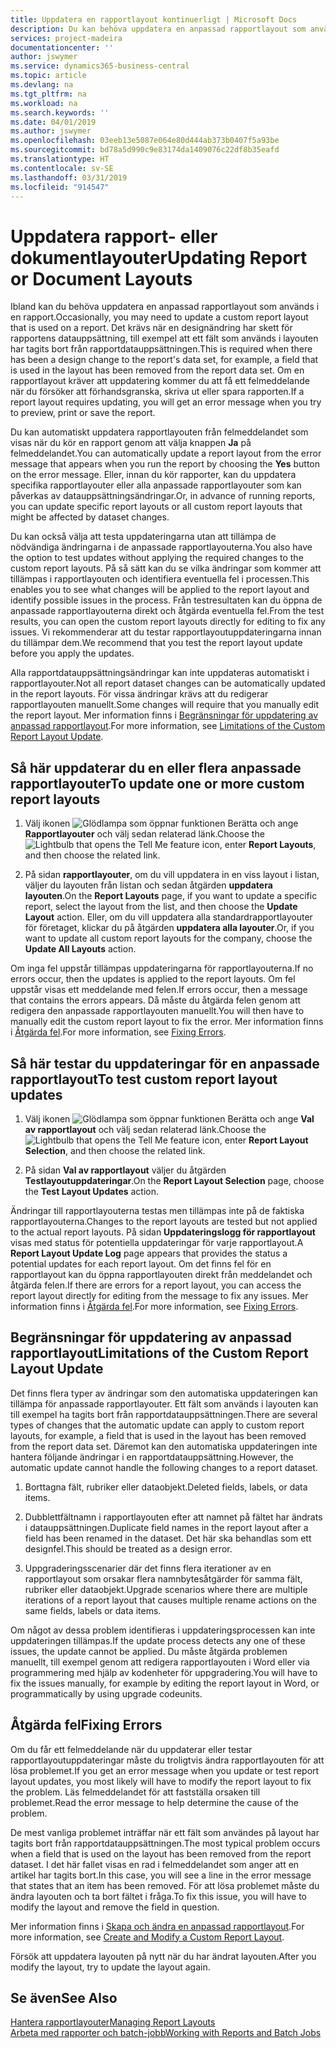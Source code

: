 ```yaml
---
title: Uppdatera en rapportlayout kontinuerligt | Microsoft Docs
description: Du kan behöva uppdatera en anpassad rapportlayout som används i en rapport. Det krävs när en designändring har skett för rapportens datauppsättning, till exempel att ett fält som används i layouten har tagits bort från rapportdatauppsättningen.
services: project-madeira
documentationcenter: ''
author: jswymer
ms.service: dynamics365-business-central
ms.topic: article
ms.devlang: na
ms.tgt_pltfrm: na
ms.workload: na
ms.search.keywords: ''
ms.date: 04/01/2019
ms.author: jswymer
ms.openlocfilehash: 03eeb13e5087e064e80d444ab373b0407f5a93be
ms.sourcegitcommit: bd78a5d990c9e83174da1409076c22df8b35eafd
ms.translationtype: HT
ms.contentlocale: sv-SE
ms.lasthandoff: 03/31/2019
ms.locfileid: "914547"
---
```

# <a name="updating-report-or-document-layouts"></a><span data-ttu-id="d6cfd-104">Uppdatera rapport- eller dokumentlayouter</span><span class="sxs-lookup"><span data-stu-id="d6cfd-104">Updating Report or Document Layouts</span></span>
<span data-ttu-id="d6cfd-105">Ibland kan du behöva uppdatera en anpassad rapportlayout som används i en rapport.</span><span class="sxs-lookup"><span data-stu-id="d6cfd-105">Occasionally, you may need to update a custom report layout that is used on a report.</span></span> <span data-ttu-id="d6cfd-106">Det krävs när en designändring har skett för rapportens datauppsättning, till exempel att ett fält som används i layouten har tagits bort från rapportdatauppsättningen.</span><span class="sxs-lookup"><span data-stu-id="d6cfd-106">This is required when there has been a design change to the report's data set, for example, a field that is used in the layout has been removed from the report data set.</span></span> <span data-ttu-id="d6cfd-107">Om en rapportlayout kräver att uppdatering kommer du att få ett felmeddelande när du försöker att förhandsgranska, skriva ut eller spara rapporten.</span><span class="sxs-lookup"><span data-stu-id="d6cfd-107">If a report layout requires updating, you will get an error message when you try to preview, print or save the report.</span></span>  

<span data-ttu-id="d6cfd-108">Du kan automatiskt uppdatera rapportlayouten från felmeddelandet som visas när du kör en rapport genom att välja knappen **Ja** på felmeddelandet.</span><span class="sxs-lookup"><span data-stu-id="d6cfd-108">You can automatically update a report layout from the error message that appears when you run the report by choosing the **Yes** button on the error message.</span></span> <span data-ttu-id="d6cfd-109">Eller, innan du kör rapporter, kan du uppdatera specifika rapportlayouter eller alla anpassade rapportlayouter som kan påverkas av datauppsättningsändringar.</span><span class="sxs-lookup"><span data-stu-id="d6cfd-109">Or, in advance of running reports, you can update specific report layouts or all custom report layouts that might be affected by dataset changes.</span></span>  

<span data-ttu-id="d6cfd-110">Du kan också välja att testa uppdateringarna utan att tillämpa de nödvändiga ändringarna i de anpassade rapportlayouterna.</span><span class="sxs-lookup"><span data-stu-id="d6cfd-110">You also have the option to test updates without applying the required changes to the custom report layouts.</span></span> <span data-ttu-id="d6cfd-111">På så sätt kan du se vilka ändringar som kommer att tillämpas i rapportlayouten och identifiera eventuella fel i processen.</span><span class="sxs-lookup"><span data-stu-id="d6cfd-111">This enables you to see what changes will be applied to the report layout and identify possible issues in the process.</span></span> <span data-ttu-id="d6cfd-112">Från testresultaten kan du öppna de anpassade rapportlayouterna direkt och åtgärda eventuella fel.</span><span class="sxs-lookup"><span data-stu-id="d6cfd-112">From the test results, you can open the custom report layouts directly for editing to fix any issues.</span></span> <span data-ttu-id="d6cfd-113">Vi rekommenderar att du testar rapportlayoutuppdateringarna innan du tillämpar dem.</span><span class="sxs-lookup"><span data-stu-id="d6cfd-113">We recommend that you test the report layout update before you apply the updates.</span></span>  

<span data-ttu-id="d6cfd-114">Alla rapportdatauppsättningsändringar kan inte uppdateras automatiskt i rapportlayouter.</span><span class="sxs-lookup"><span data-stu-id="d6cfd-114">Not all report dataset changes can be automatically updated in the report layouts.</span></span> <span data-ttu-id="d6cfd-115">För vissa ändringar krävs att du redigerar rapportlayouten manuellt.</span><span class="sxs-lookup"><span data-stu-id="d6cfd-115">Some changes will require that you manually edit the report layout.</span></span> <span data-ttu-id="d6cfd-116">Mer information finns i [Begränsningar för uppdatering av anpassad rapportlayout](ui-update-report-layouts.md#UpdateLimitations).</span><span class="sxs-lookup"><span data-stu-id="d6cfd-116">For more information, see [Limitations of the Custom Report Layout Update](ui-update-report-layouts.md#UpdateLimitations).</span></span>  

## <a name="to-update-one-or-more-custom-report-layouts"></a><span data-ttu-id="d6cfd-117">Så här uppdaterar du en eller flera anpassade rapportlayouter</span><span class="sxs-lookup"><span data-stu-id="d6cfd-117">To update one or more custom report layouts</span></span>  

1.  <span data-ttu-id="d6cfd-118">Välj ikonen ![Glödlampa som öppnar funktionen Berätta](media/ui-search/search_small.png "Berätta vad du vill göra") och ange **Rapportlayouter** och välj sedan relaterad länk.</span><span class="sxs-lookup"><span data-stu-id="d6cfd-118">Choose the ![Lightbulb that opens the Tell Me feature](media/ui-search/search_small.png "Tell me what you want to do") icon, enter **Report Layouts**, and then choose the related link.</span></span>  

2.  <span data-ttu-id="d6cfd-119">På sidan **rapportlayouter**, om du vill uppdatera in en viss layout i listan, väljer du layouten från listan och sedan åtgärden **uppdatera layouten**.</span><span class="sxs-lookup"><span data-stu-id="d6cfd-119">On the **Report Layouts** page, if you want to update a specific report, select the layout from the list, and then choose the **Update Layout** action.</span></span> <span data-ttu-id="d6cfd-120">Eller, om du vill uppdatera alla standardrapportlayouter för företaget, klickar du på åtgärden **uppdatera alla layouter**.</span><span class="sxs-lookup"><span data-stu-id="d6cfd-120">Or, if you want to update all custom report layouts for the company, choose the **Update All Layouts** action.</span></span>  

<span data-ttu-id="d6cfd-121">Om inga fel uppstår tillämpas uppdateringarna för rapportlayouterna.</span><span class="sxs-lookup"><span data-stu-id="d6cfd-121">If no errors occur, then the updates is applied to the report layouts.</span></span> <span data-ttu-id="d6cfd-122">Om fel uppstår visas ett meddelande med felen.</span><span class="sxs-lookup"><span data-stu-id="d6cfd-122">If errors occur, then a message that contains the errors appears.</span></span> <span data-ttu-id="d6cfd-123">Då måste du åtgärda felen genom att redigera den anpassade rapportlayouten manuellt.</span><span class="sxs-lookup"><span data-stu-id="d6cfd-123">You will then have to manually edit the custom report layout to fix the error.</span></span> <span data-ttu-id="d6cfd-124">Mer information finns i [Åtgärda fel](ui-update-report-layouts.md#FixErrors).</span><span class="sxs-lookup"><span data-stu-id="d6cfd-124">For more information, see [Fixing Errors](ui-update-report-layouts.md#FixErrors).</span></span>  

## <a name="to-test-custom-report-layout-updates"></a><span data-ttu-id="d6cfd-125">Så här testar du uppdateringar för en anpassade rapportlayout</span><span class="sxs-lookup"><span data-stu-id="d6cfd-125">To test custom report layout updates</span></span>  

1.  <span data-ttu-id="d6cfd-126">Välj ikonen ![Glödlampa som öppnar funktionen Berätta](media/ui-search/search_small.png "Berätta vad du vill göra") och ange **Val av rapportlayout** och välj sedan relaterad länk.</span><span class="sxs-lookup"><span data-stu-id="d6cfd-126">Choose the ![Lightbulb that opens the Tell Me feature](media/ui-search/search_small.png "Tell me what you want to do") icon, enter **Report Layout Selection**, and then choose the related link.</span></span>  

2.  <span data-ttu-id="d6cfd-127">På sidan **Val av rapportlayout** väljer du åtgärden **Testlayoutuppdateringar**.</span><span class="sxs-lookup"><span data-stu-id="d6cfd-127">On the **Report Layout Selection** page, choose the **Test Layout Updates** action.</span></span>  

 <span data-ttu-id="d6cfd-128">Ändringar till rapportlayouterna testas men tillämpas inte på de faktiska rapportlayouterna.</span><span class="sxs-lookup"><span data-stu-id="d6cfd-128">Changes to the report layouts are tested but not applied to the actual report layouts.</span></span> <span data-ttu-id="d6cfd-129">På sidan **Uppdateringslogg för rapportlayout** visas med status för potentiella uppdateringar för varje rapportlayout.</span><span class="sxs-lookup"><span data-stu-id="d6cfd-129">A **Report Layout Update Log** page appears that provides the status a potential updates for each report layout.</span></span> <span data-ttu-id="d6cfd-130">Om det finns fel för en rapportlayout kan du öppna rapportlayouten direkt från meddelandet och åtgärda felen.</span><span class="sxs-lookup"><span data-stu-id="d6cfd-130">If there are errors for a report layout, you can access the report layout directly for editing from the message to fix any issues.</span></span> <span data-ttu-id="d6cfd-131">Mer information finns i [Åtgärda fel](ui-update-report-layouts.md#FixErrors).</span><span class="sxs-lookup"><span data-stu-id="d6cfd-131">For more information, see [Fixing Errors](ui-update-report-layouts.md#FixErrors).</span></span>  

##  <a name="UpdateLimitations"></a> <span data-ttu-id="d6cfd-132">Begränsningar för uppdatering av anpassad rapportlayout</span><span class="sxs-lookup"><span data-stu-id="d6cfd-132">Limitations of the Custom Report Layout Update</span></span>  
 <span data-ttu-id="d6cfd-133">Det finns flera typer av ändringar som den automatiska uppdateringen kan tillämpa för anpassade rapportlayouter. Ett fält som används i layouten kan till exempel ha tagits bort från rapportdatauppsättningen.</span><span class="sxs-lookup"><span data-stu-id="d6cfd-133">There are several types of changes that the automatic update can apply to custom report layouts, for example, a field that is used in the layout has been removed from the report data set.</span></span> <span data-ttu-id="d6cfd-134">Däremot kan den automatiska uppdateringen inte hantera följande ändringar i en rapportdatauppsättning.</span><span class="sxs-lookup"><span data-stu-id="d6cfd-134">However, the automatic update cannot handle the following changes to a report dataset.</span></span>  

1.  <span data-ttu-id="d6cfd-135">Borttagna fält, rubriker eller dataobjekt.</span><span class="sxs-lookup"><span data-stu-id="d6cfd-135">Deleted fields, labels, or data items.</span></span>  

2.  <span data-ttu-id="d6cfd-136">Dubblettfältnamn i rapportlayouten efter att namnet på fältet har ändrats i datauppsättningen.</span><span class="sxs-lookup"><span data-stu-id="d6cfd-136">Duplicate field names in the report layout after a field has been renamed in the dataset.</span></span> <span data-ttu-id="d6cfd-137">Det här ska behandlas som ett designfel.</span><span class="sxs-lookup"><span data-stu-id="d6cfd-137">This should be treated as a design error.</span></span>  

3.  <span data-ttu-id="d6cfd-138">Uppgraderingsscenarier där det finns flera iterationer av en rapportlayout som orsakar flera namnbytesåtgärder för samma fält, rubriker eller dataobjekt.</span><span class="sxs-lookup"><span data-stu-id="d6cfd-138">Upgrade scenarios where there are multiple iterations of a report layout that causes multiple rename actions on the same fields, labels or data items.</span></span>  

 <span data-ttu-id="d6cfd-139">Om något av dessa problem identifieras i uppdateringsprocessen kan inte uppdateringen tillämpas.</span><span class="sxs-lookup"><span data-stu-id="d6cfd-139">If the update process detects any one of these issues, the update cannot be applied.</span></span> <span data-ttu-id="d6cfd-140">Du måste åtgärda problemen manuellt, till exempel genom att redigera rapportlayouten i Word eller via programmering med hjälp av kodenheter för uppgradering.</span><span class="sxs-lookup"><span data-stu-id="d6cfd-140">You will have to fix the issues manually, for example by editing the report layout in Word, or programmatically by using upgrade codeunits.</span></span>  

##  <a name="FixErrors"></a> <span data-ttu-id="d6cfd-141">Åtgärda fel</span><span class="sxs-lookup"><span data-stu-id="d6cfd-141">Fixing Errors</span></span>  
 <span data-ttu-id="d6cfd-142">Om du får ett felmeddelande när du uppdaterar eller testar rapportlayoutuppdateringar måste du troligtvis ändra rapportlayouten för att lösa problemet.</span><span class="sxs-lookup"><span data-stu-id="d6cfd-142">If you get an error message when you update or test report layout updates, you most likely will have to modify the report layout to fix the problem.</span></span> <span data-ttu-id="d6cfd-143">Läs felmeddelandet för att fastställa orsaken till problemet.</span><span class="sxs-lookup"><span data-stu-id="d6cfd-143">Read the error message to help determine the cause of the problem.</span></span>  

 <span data-ttu-id="d6cfd-144">De mest vanliga problemet inträffar när ett fält som användes på layout har tagits bort från rapportdatauppsättningen.</span><span class="sxs-lookup"><span data-stu-id="d6cfd-144">The most typical problem occurs when a field that is used on the layout has been removed from the report dataset.</span></span> <span data-ttu-id="d6cfd-145">I det här fallet visas en rad i felmeddelandet som anger att en artikel har tagits bort.</span><span class="sxs-lookup"><span data-stu-id="d6cfd-145">In this case, you will see a line in the error message that states that an item has been removed.</span></span> <span data-ttu-id="d6cfd-146">För att lösa problemet måste du ändra layouten och ta bort fältet i fråga.</span><span class="sxs-lookup"><span data-stu-id="d6cfd-146">To fix this issue, you will have to modify the layout and remove the field in question.</span></span>  

 <span data-ttu-id="d6cfd-147">Mer information finns i [Skapa och ändra en anpassad rapportlayout](ui-how-create-custom-report-layout.md#ModifyCustomLayout).</span><span class="sxs-lookup"><span data-stu-id="d6cfd-147">For more information, see [Create and Modify a Custom Report Layout](ui-how-create-custom-report-layout.md#ModifyCustomLayout).</span></span>  

 <span data-ttu-id="d6cfd-148">Försök att uppdatera layouten på nytt när du har ändrat layouten.</span><span class="sxs-lookup"><span data-stu-id="d6cfd-148">After you modify the layout, try to update the layout again.</span></span>  

## <a name="see-also"></a><span data-ttu-id="d6cfd-149">Se även</span><span class="sxs-lookup"><span data-stu-id="d6cfd-149">See Also</span></span>  
 [<span data-ttu-id="d6cfd-150">Hantera rapportlayouter</span><span class="sxs-lookup"><span data-stu-id="d6cfd-150">Managing Report Layouts</span></span>](ui-manage-report-layouts.md)  
 [<span data-ttu-id="d6cfd-151">Arbeta med rapporter och batch-jobb</span><span class="sxs-lookup"><span data-stu-id="d6cfd-151">Working with Reports and Batch Jobs</span></span>](ui-work-report.md)  
